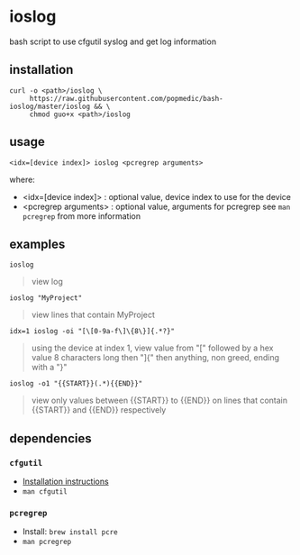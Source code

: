 # ioslog

bash script to use cfgutil syslog and get log information

## installation

```
curl -o <path>/ioslog \
     https://raw.githubusercontent.com/popmedic/bash-ioslog/master/ioslog && \
     chmod guo+x <path>/ioslog
```

## usage

```
<idx=[device index]> ioslog <pcregrep arguments>
```

where:

- &lt;idx=[device index]&gt; : optional value, device index to use for the device
- &lt;pcregrep arguments&gt; : optional value, arguments for pcregrep see `man pcregrep` from more information

## examples

```
ioslog
```

> view log

```
ioslog "MyProject"
```

> view lines that contain MyProject

```
idx=1 ioslog -oi "[\[0-9a-f\]\{8\}]{.*?}"
```

> using the device at index 1, view value from "[" followed by a hex value 8 characters long then "]{" 
then anything, non greed, ending with a "}"

```
ioslog -o1 "{{START}}(.*){{END}}"
```

> view only values between {{START}} to {{END}} on lines that contain {{START}} and {{END}} 
respectively 

## dependencies

### `cfgutil`

- [Installation instructions](https://support.apple.com/en-ca/guide/apple-configurator-2/cad856a8ea58/mac)
- `man cfgutil`

### `pcregrep`

- Install: `brew install pcre`
- `man pcregrep`
